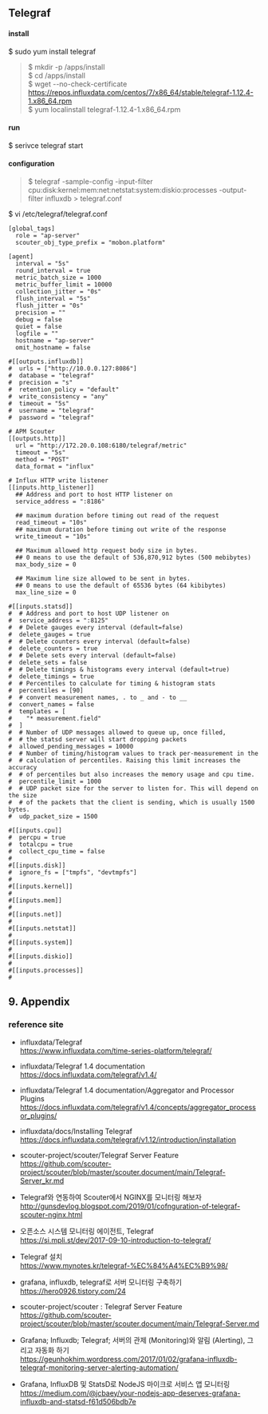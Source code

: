 ## Telegraf

#### install
$ sudo yum install telegraf

>$ mkdir -p /apps/install  
>$ cd /apps/install  
>$ wget --no-check-certificate https://repos.influxdata.com/centos/7/x86_64/stable/telegraf-1.12.4-1.x86_64.rpm  
>$ yum localinstall telegraf-1.12.4-1.x86_64.rpm

#### run
$ serivce telegraf start

#### configuration
>$ telegraf -sample-config -input-filter cpu:disk:kernel:mem:net:netstat:system:diskio:processes -output-filter influxdb > telegraf.conf

$ vi /etc/telegraf/telegraf.conf
```
[global_tags]
  role = "ap-server"
  scouter_obj_type_prefix = "mobon.platform"

[agent]
  interval = "5s"
  round_interval = true
  metric_batch_size = 1000
  metric_buffer_limit = 10000
  collection_jitter = "0s"
  flush_interval = "5s"
  flush_jitter = "0s"
  precision = ""
  debug = false
  quiet = false
  logfile = ""
  hostname = "ap-server"
  omit_hostname = false

#[[outputs.influxdb]]
#  urls = ["http://10.0.0.127:8086"]
#  database = "telegraf"
#  precision = "s"
#  retention_policy = "default"
#  write_consistency = "any"
#  timeout = "5s"
#  username = "telegraf"
#  password = "telegraf"

# APM Scouter
[[outputs.http]]
  url = "http://172.20.0.108:6180/telegraf/metric"
  timeout = "5s"
  method = "POST"
  data_format = "influx"

# Influx HTTP write listener
[[inputs.http_listener]]
  ## Address and port to host HTTP listener on
  service_address = ":8186"

  ## maximum duration before timing out read of the request
  read_timeout = "10s"
  ## maximum duration before timing out write of the response
  write_timeout = "10s"

  ## Maximum allowed http request body size in bytes.
  ## 0 means to use the default of 536,870,912 bytes (500 mebibytes)
  max_body_size = 0

  ## Maximum line size allowed to be sent in bytes.
  ## 0 means to use the default of 65536 bytes (64 kibibytes)
  max_line_size = 0

#[[inputs.statsd]]
#  # Address and port to host UDP listener on
#  service_address = ":8125"
#  # Delete gauges every interval (default=false)
#  delete_gauges = true
#  # Delete counters every interval (default=false)
#  delete_counters = true
#  # Delete sets every interval (default=false)
#  delete_sets = false
#  # Delete timings & histograms every interval (default=true)
#  delete_timings = true
#  # Percentiles to calculate for timing & histogram stats
#  percentiles = [90]
#  # convert measurement names, . to _ and - to __
#  convert_names = false
#  templates = [
#    "* measurement.field"
#  ]
#  # Number of UDP messages allowed to queue up, once filled,
#  # the statsd server will start dropping packets
#  allowed_pending_messages = 10000
#  # Number of timing/histogram values to track per-measurement in the
#  # calculation of percentiles. Raising this limit increases the accuracy
#  # of percentiles but also increases the memory usage and cpu time.
#  percentile_limit = 1000
#  # UDP packet size for the server to listen for. This will depend on the size
#  # of the packets that the client is sending, which is usually 1500 bytes.
#  udp_packet_size = 1500

#[[inputs.cpu]]
#  percpu = true
#  totalcpu = true
#  collect_cpu_time = false
#
#[[inputs.disk]]
#  ignore_fs = ["tmpfs", "devtmpfs"]
#
#[[inputs.kernel]]
#
#[[inputs.mem]]
#
#[[inputs.net]]
#
#[[inputs.netstat]]
#
#[[inputs.system]]
#
#[[inputs.diskio]]
#
#[[inputs.processes]]
#
```



## 9. Appendix

### reference site

* influxdata/Telegraf  
https://www.influxdata.com/time-series-platform/telegraf/

* influxdata/Telegraf 1.4 documentation  
https://docs.influxdata.com/telegraf/v1.4/

* influxdata/Telegraf 1.4 documentation/Aggregator and Processor Plugins  
https://docs.influxdata.com/telegraf/v1.4/concepts/aggregator_processor_plugins/

* influxdata/docs/Installing Telegraf
https://docs.influxdata.com/telegraf/v1.12/introduction/installation

* scouter-project/scouter/Telegraf Server Feature  
https://github.com/scouter-project/scouter/blob/master/scouter.document/main/Telegraf-Server_kr.md

+ Telegraf와 연동하여 Scouter에서 NGINX를 모니터링 해보자  
http://gunsdevlog.blogspot.com/2019/01/cofnguration-of-telegraf-scouter-nginx.html


- 오픈소스 시스템 모니터링 에이전트, Telegraf  
https://si.mpli.st/dev/2017-09-10-introduction-to-telegraf/

- Telegraf 설치  
https://www.mynotes.kr/telegraf-%EC%84%A4%EC%B9%98/

- grafana, influxdb, telegraf로 서버 모니터링 구축하기  
https://hero0926.tistory.com/24

- scouter-project/scouter : Telegraf Server Feature  
https://github.com/scouter-project/scouter/blob/master/scouter.document/main/Telegraf-Server.md

- Grafana; Influxdb; Telegraf; 서버의 관제 (Monitoring)와 알림 (Alerting), 그리고 자동화 하기  
https://geunhokhim.wordpress.com/2017/01/02/grafana-influxdb-telegraf-monitoring-server-alerting-automation/

- Grafana, InfluxDB 및 StatsD로 NodeJS 마이크로 서비스 앱 모니터링  
https://medium.com/@jcbaey/your-nodejs-app-deserves-grafana-influxdb-and-statsd-f61d506bdb7e
